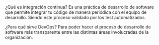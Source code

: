 ¿Qué es integración continua?
Es una práctica de desarrollo de software que permite integrar tu código de manera periódica con el equipo de desarrollo. Siendo este proceso validado por los test automatizados.

¿Para qué sirve DevOps?
Para poder hacer el proceso de desarrollo de software más transparente entre las distintas áreas involucradas de la organización.